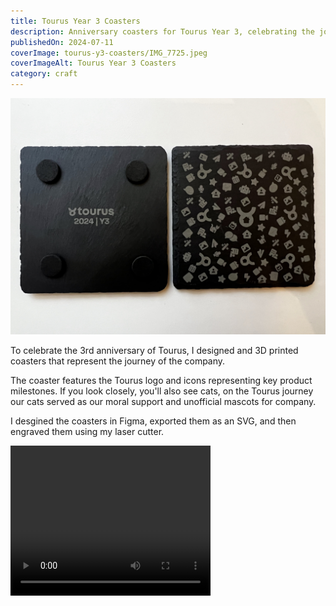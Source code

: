 ```yaml
---
title: Tourus Year 3 Coasters
description: Anniversary coasters for Tourus Year 3, celebrating the journey of the company.
publishedOn: 2024-07-11
coverImage: tourus-y3-coasters/IMG_7725.jpeg
coverImageAlt: Tourus Year 3 Coasters
category: craft
---
```


![Tourus Year 3 Coasters](tourus-y3-coasters/IMG_7725.jpeg)

To celebrate the 3rd anniversary of Tourus, I designed and 3D printed coasters that represent the journey of the company.

The coaster features the Tourus logo and icons representing key product milestones.
If you look closely, you'll also see cats, on the Tourus journey our cats  served as our moral support
and unofficial mascots for company.

I desgined the coasters in Figma, exported them as an SVG, and then engraved them using my laser cutter.

<video width="320" height="240" controls>
  <source src="/public/content/projects/tourus-y3-coasters/IMG_2899~2.mp4" type="video/mp4">
</video>
